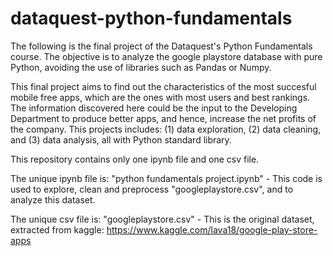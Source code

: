 # dataquest-python-fundamentals

The following is the final project of the Dataquest's Python Fundamentals course. The objective is to analyze the google playstore database with pure Python, avoiding the use of libraries such as Pandas or Numpy.

This final project aims to find out the characteristics of the most succesful mobile free apps, which are the ones with most users and best rankings. The information discovered here could be the input to the Developing Department to produce better apps, and hence, increase the net profits of the company. This projects includes: (1) data exploration, (2) data cleaning, and (3) data analysis, all with Python standard library.

This repository contains only one ipynb file and one csv file.

The unique ipynb file is:
"python fundamentals project.ipynb" - This code is used to explore, clean and preprocess "googleplaystore.csv", and to analyze this dataset.

The unique csv file is:
"googleplaystore.csv" - This is the original dataset, extracted from kaggle: https://www.kaggle.com/lava18/google-play-store-apps
